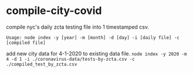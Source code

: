 # compile-city-covid

compile nyc's daily zcta testing file into 1 timestamped csv.

`Usage: node index -y [year] -m [month] -d [day] -i [daily file] -c [compiled file]`

add new city data for 4-1-2020 to existing data file.
`node index -y 2020 -m 4 -d 1 -i ./coronavirus-data/tests-by-zcta.csv -c ./compiled_test_by_zcta.csv`
